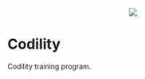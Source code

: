 <div style="text-align:center"><img src ="http://www.hardgamma.com/wp-content/uploads/2012/10/codility-big.png" /></div>

Codility
================

Codility training program. 
